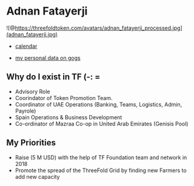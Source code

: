 # Adnan Fatayerji

![@https://threefoldtoken.com/avatars/adnan_fatayerji_processed.jpg](adnan_fatayerji.jpg)


- [calendar](https://calendar.google.com/calendar/embed?src=afatayer%40threefoldtoken.com&ctz=Asia/Dubai?src=greenitglobe.com_tsjmu4ib6q6fq908187nuvc6v8%40group.calendar.google.com&ctz=Europe/Amsterdam)

- [my personal data on gogs](https://docs.greenitglobe.com/gig/data_team/src/master/team/threefold/varia/Adnan%20Fatayerji)

## Why do I exist in TF (-: = 


- Advisory Role
- Coorindator of Token Promotion Team. 
- Coordinator of UAE Operations (Banking, Teams, Logistics, Admin, Payrole)
- Spain Operations & Business Development
- Co-ordinator of Mazraa Co-op in United Arab Emirates (Genisis Pool)

## My Priorities

- Raise (5 M USD) with the help of TF Foundation team and network in 2018
- Promote the spread of the ThreeFold Grid by finding new Farmers to add new capacity










